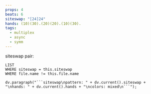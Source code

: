 ```yaml
---
props: 4
beats: 6
siteswap: "[24]24"
hands: (10)(30).(20)(20).(10)(30).
tags:
  - multiplex
  - async
  - symm
---
```


siteswap pair:
```dataview
LIST
WHERE siteswap = this.siteswap
WHERE file.name != this.file.name
```
```dataviewjs
dv.paragraph("```siteswap\npattern: " + dv.current().siteswap + "\nhands: " + dv.current().hands + "\ncolors: mixed\n```");
```
